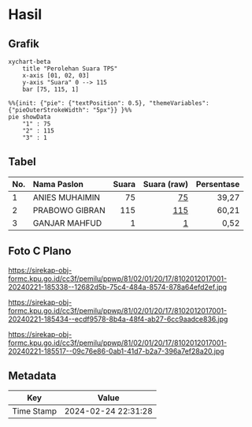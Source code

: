 # Hasil

## Grafik

```mermaid
xychart-beta
    title "Perolehan Suara TPS"
    x-axis [01, 02, 03]
    y-axis "Suara" 0 --> 115
    bar [75, 115, 1]
```

```mermaid
%%{init: {"pie": {"textPosition": 0.5}, "themeVariables": {"pieOuterStrokeWidth": "5px"}} }%%
pie showData
    "1" : 75
    "2" : 115
    "3" : 1
```

## Tabel

| No. | Nama Paslon    | Suara | Suara (raw) | Persentase |
|:--- |:-------------- | -----:| -----------:| ----------:|
| 1   | ANIES MUHAIMIN | 75    | [75][p-1]   | 39,27      |
| 2   | PRABOWO GIBRAN | 115   | [115][p-2]  | 60,21      |
| 3   | GANJAR MAHFUD  | 1     | [1][p-3]    | 0,52       |


[p-1]: https://github.com/gigit-pemilu/pemilu-2024-81-maluku/blob/main/pilpres/hitung-suara/sub/81-maluku/sub/02-maluku-tenggara/sub/01-kei-kecil/sub/2017-ibra/sub/001-tps/sub/paslon-1.txt
[p-2]: https://github.com/gigit-pemilu/pemilu-2024-81-maluku/blob/main/pilpres/hitung-suara/sub/81-maluku/sub/02-maluku-tenggara/sub/01-kei-kecil/sub/2017-ibra/sub/001-tps/sub/paslon-2.txt
[p-3]: https://github.com/gigit-pemilu/pemilu-2024-81-maluku/blob/main/pilpres/hitung-suara/sub/81-maluku/sub/02-maluku-tenggara/sub/01-kei-kecil/sub/2017-ibra/sub/001-tps/sub/paslon-3.txt

## Foto C Plano

https://sirekap-obj-formc.kpu.go.id/cc3f/pemilu/ppwp/81/02/01/20/17/8102012017001-20240221-185338--12682d5b-75c4-484a-8574-878a64efd2ef.jpg

https://sirekap-obj-formc.kpu.go.id/cc3f/pemilu/ppwp/81/02/01/20/17/8102012017001-20240221-185434--ecdf9578-8b4a-48f4-ab27-6cc9aadce836.jpg

https://sirekap-obj-formc.kpu.go.id/cc3f/pemilu/ppwp/81/02/01/20/17/8102012017001-20240221-185517--09c76e86-0ab1-41d7-b2a7-396a7ef28a20.jpg


## Metadata

| Key        | Value               |
| ---------- | ------------------- |
| Time Stamp | 2024-02-24 22:31:28 |



